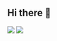 ## Hi there 👋

<img src="https://github-readme-stats.vercel.app/api?username=TsedexAshu08">
<img src="https://github-readme-stats.vercel.app/api?username=TsedexAshu08&show=reviews,discussions_started,discussions_answered,prs_merged,prs_merged_percentage"
